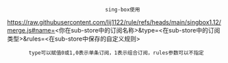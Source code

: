                                     sing-box使用





https://raw.githubusercontent.com/lij1122/rule/refs/heads/main/singbox1.12/merge.js#name=<你在sub-store中的订阅名称>&type=<在sub-store中的订阅类型>&rules=<在sub-store中保存的自定义规则>

           type可以赋值0或1,0表示单条订阅，1表示组合订阅，rules参数可以不指定
